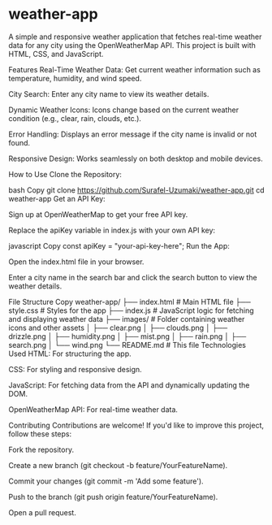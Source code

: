# weather-app
A simple and responsive weather application that fetches real-time weather data for any city using the OpenWeatherMap API. This project is built with HTML, CSS, and JavaScript.

Features
Real-Time Weather Data: Get current weather information such as temperature, humidity, and wind speed.

City Search: Enter any city name to view its weather details.

Dynamic Weather Icons: Icons change based on the current weather condition (e.g., clear, rain, clouds, etc.).

Error Handling: Displays an error message if the city name is invalid or not found.

Responsive Design: Works seamlessly on both desktop and mobile devices.

How to Use
Clone the Repository:

bash
Copy
git clone https://github.com/Surafel-Uzumaki/weather-app.git
cd weather-app
Get an API Key:

Sign up at OpenWeatherMap to get your free API key.

Replace the apiKey variable in index.js with your own API key:

javascript
Copy
const apiKey = "your-api-key-here";
Run the App:

Open the index.html file in your browser.

Enter a city name in the search bar and click the search button to view the weather details.

File Structure
Copy
weather-app/
├── index.html          # Main HTML file
├── style.css           # Styles for the app
├── index.js            # JavaScript logic for fetching and displaying weather data
├── images/             # Folder containing weather icons and other assets
│   ├── clear.png
│   ├── clouds.png
│   ├── drizzle.png
│   ├── humidity.png
│   ├── mist.png
│   ├── rain.png
│   ├── search.png
│   └── wind.png
└── README.md           # This file
Technologies Used
HTML: For structuring the app.

CSS: For styling and responsive design.

JavaScript: For fetching data from the API and dynamically updating the DOM.

OpenWeatherMap API: For real-time weather data.

Contributing
Contributions are welcome! If you'd like to improve this project, follow these steps:

Fork the repository.

Create a new branch (git checkout -b feature/YourFeatureName).

Commit your changes (git commit -m 'Add some feature').

Push to the branch (git push origin feature/YourFeatureName).

Open a pull request.
